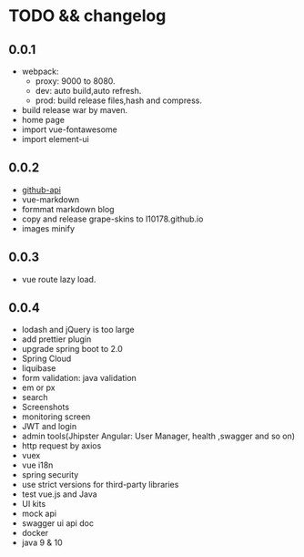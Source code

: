 # TODO && changelog

## 0.0.1
* webpack:
  + proxy: 9000 to 8080.
  + dev: auto build,auto refresh.
  + prod: build release files,hash and compress.
* build release war by maven.
* home page
* import vue-fontawesome
* import element-ui


## 0.0.2
* [github-api](http://github-tools.github.io/github/)
* vue-markdown
* formmat markdown blog
* copy and release grape-skins to l10178.github.io
* images minify


## 0.0.3
* vue route lazy load.

## 0.0.4
* lodash and jQuery is too large
* add prettier plugin
* upgrade spring boot to 2.0
* Spring Cloud
* liquibase
* form validation: java validation
* em or px
* search
* Screenshots
* monitoring screen
* JWT and login
* admin tools(Jhipster Angular: User Manager, health ,swagger and so on)
* http request by axios
* vuex
* vue i18n
* spring security
* use strict versions for third-party libraries
* test vue.js and Java
* UI kits
* mock api
* swagger ui api doc
* docker
* java 9 & 10
